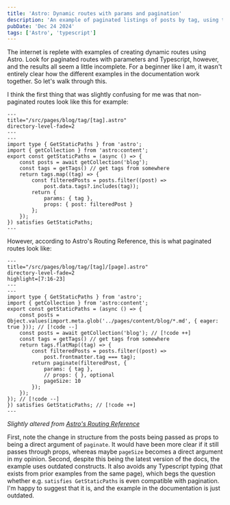 ```yaml
---
title: 'Astro: Dynamic routes with params and pagination'
description: 'An example of paginated listings of posts by tag, using the Astro framework.'
pubDate: 'Dec 24 2024'
tags: ['Astro', 'typescript']
---
```


The internet is replete with examples of creating dynamic routes using Astro. Look for paginated routes with parameters and Typescript, however, and the results all seem a little incomplete. For a beginner like I am, it wasn't entirely clear how the different examples in the documentation work together. So let's walk through this.

I think the first thing that was slightly confusing for me was that non-paginated routes look like this for example:
```astro meta="---" 
---
title="/src/pages/blog/tag/[tag].astro"
directory-level-fade=2
---
---
import type { GetStaticPaths } from 'astro';
import { getCollection } from 'astro:content';
export const getStaticPaths = (async () => {
    const posts = await getCollection('blog');
    const tags = getTags() // get tags from somewhere
    return tags.map((tag) => {
        const filteredPosts = posts.filter((post) =>
            post.data.tags?.includes(tag));
        return {
            params: { tag },
            props: { post: filteredPost }
        };
    });
}) satisfies GetStaticPaths;
---
```

However, according to Astro's Routing Reference, this is what paginated routes look like:
```astro meta="---" 
---
title="/src/pages/blog/tag/[tag]/[page].astro"
directory-level-fade=2
highlight=[7:16-23]
---
---
import type { GetStaticPaths } from 'astro';
import { getCollection } from 'astro:content';
export const getStaticPaths = (async () => {
    const posts = Object.values(import.meta.glob('../pages/content/blog/*.md', { eager: true })); // [!code --]
    const posts = await getCollection('blog'); // [!code ++]
    const tags = getTags() // get tags from somewhere
    return tags.flatMap((tag) => {
        const filteredPosts = posts.filter((post) => 
            post.frontmatter.tag === tag);
        return paginate(filteredPost, {
            params: { tag },
            // props: { }, optional
            pageSize: 10
        });
    });
}); // [!code --]
}) satisfies GetStaticPaths; // [!code ++]
---
```
<cite>Slightly altered from [Astro's Routing Reference](https://docs.astro.build/en/guides/routing/#dynamic-routes)</cite>

First, note the change in structure from the posts being passed as props to being a direct argument of `paginate`. It would have been more clear if it still passes through props, whereas maybe `pageSize` becomes a direct argument in my opinion. Second, despite this being the latest version of the docs, the example uses outdated constructs. It also avoids any Typescript typing (that exists from prior examples from the same page), which begs the question whether e.g. `satisfies GetStaticPaths` is even compatible with pagination. I'm happy to suggest that it is, and the example in the documentation is just outdated. 